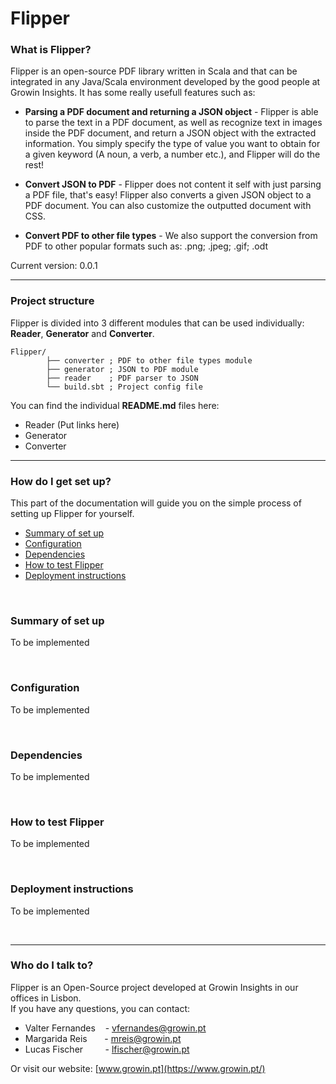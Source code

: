 # Flipper
### What is Flipper? ###

Flipper is an open-source PDF library written in Scala and that can be integrated in any Java/Scala environment developed by the good people at Growin Insights. It has some really usefull features such as: 
* **Parsing a PDF document and returning a JSON object** - Flipper is able to parse the text in a PDF document,
 as well as recognize text in images inside the PDF document,
 and return a JSON object with the extracted information. You simply specify the type of value you want to obtain
 for a given keyword (A noun, a verb, a number etc.), and Flipper will do the rest!
 
 * **Convert JSON to PDF** - Flipper does not content it self with just parsing a PDF file, that's easy!
 Flipper also converts a given JSON object to a PDF document. You can also customize the outputted document
 with CSS.
 
 * **Convert PDF to other file types** - We also support the conversion from PDF to other popular
 formats such as: .png; .jpeg; .gif; .odt
 
 Current version: 0.0.1
 
 ---
 
### Project structure ###

Flipper is divided into 3 different modules that can be used individually: **Reader**, **Generator** and **Converter**.


```
Flipper/
        ├── converter ; PDF to other file types module
        ├── generator ; JSON to PDF module
        ├── reader    ; PDF parser to JSON
        └── build.sbt ; Project config file
```

You can find the individual **README.md** files here:
* Reader (Put links here)
* Generator
* Converter

 
---


### How do I get set up? ###

This part of the documentation will guide you on the simple process of setting up Flipper for yourself.

* [Summary of set up](#summary-of-set-up)
* [Configuration](#configuration)
* [Dependencies](#dependencies)
* [How to test Flipper](#how-to-test-flipper)
* [Deployment instructions](#deployment-instructions)

<br/>

### Summary of set up

To be implemented

<br/>

### Configuration

To be implemented

<br/>

### Dependencies

To be implemented

<br/>

### How to test Flipper

To be implemented

<br/>

### Deployment instructions

To be implemented

<br/>
 
---

### Who do I talk to? ###

Flipper is an Open-Source project developed at Growin Insights in our offices in Lisbon.
 <br/> If you have any questions, you can contact:
 
 * Valter Fernandes  &nbsp; &nbsp;- vfernandes@growin.pt
 * Margarida Reis   &nbsp; &nbsp; &nbsp; - mreis@growin.pt
 * Lucas Fischer    &nbsp; &nbsp; &nbsp; &nbsp; - lfischer@growin.pt

Or visit our website: [www.growin.pt](https://www.growin.pt/)



